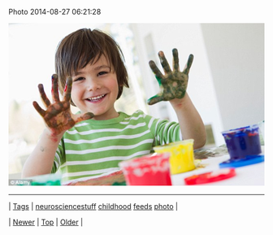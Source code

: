 <!--
title: Photo 2014-08-27 06
date: 2020-06-28T15:27:00.373Z
tags: neurosciencestuff, childhood, feeds, photo
-->


Photo 2014-08-27 06:21:28

![](95893731984-0.jpg)

<!--BOTTOM-POST-NAVIGATION-->
---

| [Tags](tags.md) | [neurosciencestuff](tag-neurosciencestuff.md) [childhood](tag-childhood.md) [feeds](tag-feeds.md) [photo](tag-photo.md) |

| [Newer](95849995059.md) | [Top](index.md) | [Older](95894083204.md) |
